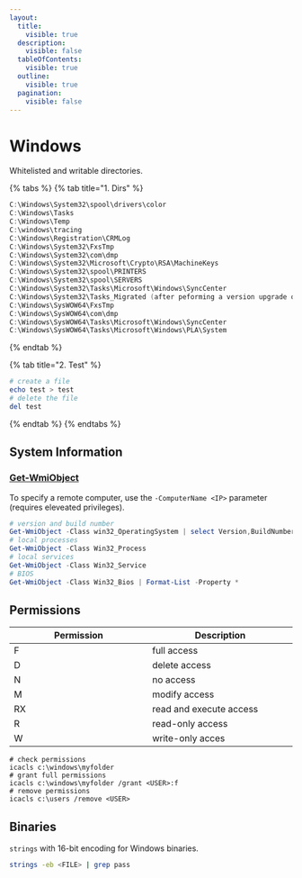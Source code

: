 ```yaml
---
layout:
  title:
    visible: true
  description:
    visible: false
  tableOfContents:
    visible: true
  outline:
    visible: true
  pagination:
    visible: false
---
```


# Windows

Whitelisted and writable directories.

{% tabs %}
{% tab title="1. Dirs" %}
```powershell
C:\Windows\System32\spool\drivers\color
C:\Windows\Tasks 
C:\Windows\Temp 
C:\windows\tracing
C:\Windows\Registration\CRMLog
C:\Windows\System32\FxsTmp
C:\Windows\System32\com\dmp
C:\Windows\System32\Microsoft\Crypto\RSA\MachineKeys
C:\Windows\System32\spool\PRINTERS
C:\Windows\System32\spool\SERVERS
C:\Windows\System32\Tasks\Microsoft\Windows\SyncCenter
C:\Windows\System32\Tasks_Migrated (after peforming a version upgrade of Windows 10)
C:\Windows\SysWOW64\FxsTmp
C:\Windows\SysWOW64\com\dmp
C:\Windows\SysWOW64\Tasks\Microsoft\Windows\SyncCenter
C:\Windows\SysWOW64\Tasks\Microsoft\Windows\PLA\System
```
{% endtab %}

{% tab title="2. Test" %}
```powershell
# create a file
echo test > test
# delete the file
del test
```
{% endtab %}
{% endtabs %}

## System Information

### [Get-WmiObject](https://learn.microsoft.com/en-us/powershell/module/microsoft.powershell.management/get-wmiobject?view=powershell-5.1)

To specify a remote computer, use the `-ComputerName <IP>` parameter (requires eleveated privileges).

```powershell
# version and build number
Get-WmiObject -Class win32_OperatingSystem | select Version,BuildNumber
# local processes
Get-WmiObject -Class Win32_Process
# local services
Get-WmiObject -Class Win32_Service
# BIOS
Get-WmiObject -Class Win32_Bios | Format-List -Property *
```

## Permissions

<table><thead><tr><th width="338">Permission</th><th width="356">Description</th></tr></thead><tbody><tr><td>F</td><td>full access</td></tr><tr><td>D</td><td>delete access</td></tr><tr><td>N</td><td>no access</td></tr><tr><td>M</td><td>modify access</td></tr><tr><td>RX</td><td>read and execute access</td></tr><tr><td>R</td><td>read-only access</td></tr><tr><td>W</td><td>write-only acces</td></tr></tbody></table>

```
# check permissions
icacls c:\windows\myfolder
# grant full permissions
icacls c:\windows\myfolder /grant <USER>:f
# remove permissions
icacls c:\users /remove <USER>
```

## Binaries

`strings` with 16-bit encoding for Windows binaries.

```bash
strings -eb <FILE> | grep pass
```
